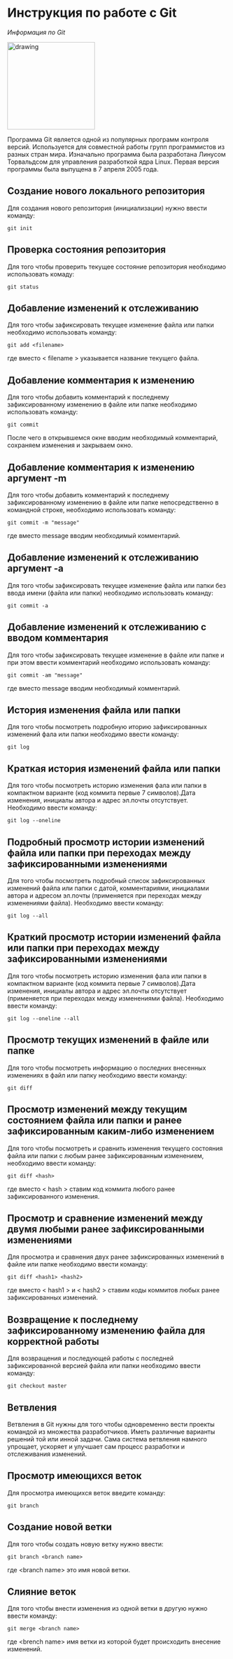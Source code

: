 # **Инструкция по работе с Git**

_Информация по Git_

<img src="Git_im_.jpg" alt="drawing" style="width:200px;"/>

Программа Git является одной из популярных программ контроля версий. Используется для совместной работы групп программистов из разных стран мира. Изначально программа была разработана Линусом Торвальдсом для управления разработкой ядра Linux. Первая версия программы была выпущена в 7 апреля 2005 года.  

## Создание нового локального репозитория

Для создания нового репозитория (инициализации) нужно ввести команду:

    git init

## Проверка состояния репозитория

Для того чтобы проверить текущее состояние репозитория необходимо использовать комаду:

    git status

## Добавление изменений к отслеживанию
Для того чтобы зафиксировать текущее изменение файла или папки необходимо использовать команду:

    git add <filename>

где вместо < filename > указывается название текущего файла. 

## Добавление комментария к изменению

Для того чтобы добавить комментарий к последнему зафиксированному изменению в файле или папке необходимо использовать команду:

    git commit

После чего в открывшемся окне вводим необходимый комментарий, сохраняем изменения и закрываем окно.

## Добавление комментария к изменению аргумент -m

Для того чтобы добавить комментарий к последнему зафиксированному изменению в файле или папке непосредственно в командной строке, необходимо использовать команду:

    git commit -m "message"

где вместо message вводим необходимый комментарий.

## Добавление изменений к отслеживанию аргумент -a

Для того чтобы зафиксировать текущее изменение файла или папки без ввода имени (файла или папки) необходимо использовать команду:

    git commit -a

## Добавление изменений к отслеживанию с вводом комментария

Для того чтобы зафиксировать текущее изменение в файле или папке и при этом ввести комментарий необходимо использовать команду:

    git commit -am "message"

где вместо message вводим необходимый комментарий.

## История изменения файла или папки

Для того чтобы посмотреть подробную иторию зафиксированных изменений фала или папки необходимо ввести команду:

    git log

## Краткая история изменений файла или папки

Для того чтобы посмотреть историю изменения фала или папки в компактном варианте (код коммита первые 7 символов).Дата изменения, инициалы автора и адрес эл.почты отсутствует. Необходимо ввести команду:

    git log --oneline

## Подробный просмотр истории изменений файла или папки при переходах между зафиксированными изменениями

Для того чтобы посмотреть подробный список зафиксированных изменений файла или папки с датой, комментариями, инициалами автора и адресом эл.почты (применяется при переходах между изменениями файла). Необходимо ввести команду:

    git log --all

## Краткий просмотр истории изменений файла или папки при переходах между зафиксированными изменениями

Для того чтобы посмотреть историю изменения фала или папки в компактном варианте (код коммита первые 7 символов).Дата изменения, инициалы автора и адрес эл.почты отсутствует (применяется при переходах между изменениями файла). Необходимо ввести команду:

    git log --oneline --all

## Просмотр текущих изменений в файле или папке

Для того чтобы посмотреть информацию о последних внесенных изменениях в файл или папку необходимо ввести команду:

    git diff

## Просмотр изменений между текущим состоянием файла или папки и ранее зафиксированным каким-либо изменением

Для того чтобы посмотреть и сравнить изменения текущего состояния файла или папки с любым ранее зафиксированным изменением, необходимо ввести команду:

    git diff <hash>

где вместо < hash > ставим код коммита любого ранее зафиксированного изменения. 

## Просмотр и сравнение изменений между двумя любыми ранее зафиксированными изменениями

Для просмотра и сравнения двух ранее зафиксированных изменений в файле или папке необходимо ввести команду:

    git diff <hash1> <hash2>

где вместо < hash1 > и < hash2 >  ставим коды коммитов любых ранее зафиксированных изменений.

## Возвращение к последнему зафиксированному изменению файла для корректной работы

Для возвращения и последующей работы с последней зафиксированной версией файла или папки необходимо ввести команду:

    git checkout master


## Ветвления

Ветвления в Git нужны для того чтобы одновременно вести проекты командой из множества разработчиков. Иметь различные варианты решений той или инной задачи. Сама система ветвления намного упрощает, ускоряет и улучшает сам процесс разработки и отслеживания изменений. 

## Просмотр имеющихся веток

Для просмотра имеющихся веток введите команду:

    git branch

## Создание новой ветки

Для того чтобы создать новую ветку нужно ввести:

    git branch <branch name>

где \<branch name\> это имя новой ветки.

## Слияние веток 

Для того чтобы внести изменения из одной ветки в другую нужно ввести команду:

    git merge <branch name>

где \<brench name\> имя ветки из которой будет происходить внесение изменений.

